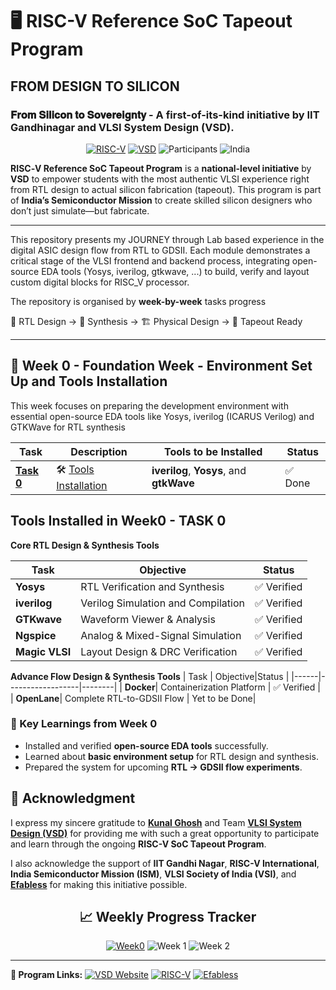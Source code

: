 # 🖥️ RISC-V Reference SoC Tapeout Program
## FROM DESIGN  TO  SILICON
### 𝐅𝐫𝐨𝐦 𝐒𝐢𝐥𝐢𝐜𝐨𝐧 𝐭𝐨 𝐒𝐨𝐯𝐞𝐫𝐞𝐢𝐠𝐧𝐭𝐲 - A first-of-its-kind initiative by IIT Gandhinagar and VLSI System Design (VSD). 





<div align="center">

[![RISC-V](https://img.shields.io/badge/RISC--V-SoC%20Tapeout-blue?style=for-the-badge&logo=riscv)](https://riscv.org/)
[![VSD](https://img.shields.io/badge/VSD-Program-orange?style=for-the-badge)](https://vsdiat.vlsisystemdesign.com/)
![Participants](https://img.shields.io/badge/Participants-3500+-success?style=for-the-badge)
![India](https://img.shields.io/badge/Made%20in-India-saffron?style=for-the-badge&logo=data:image/svg+xml;base64,PHN2ZyB3aWR0aD0iMjQiIGhlaWdodD0iMjQiIHZpZXdCb3g9IjAgMCAyNCAyNCIgZmlsbD0ibm9uZSIgeG1sbnM9Imh0dHA6Ly93d3cudzMub3JnLzIwMDAvc3ZnIj4KPHJlY3Qgd2lkdGg9IjI0IiBoZWlnaHQ9IjgiIGZpbGw9IiNGRjk5MzMiLz4KPHJlY3QgeT0iOCIgd2lkdGg9IjI0IiBoZWlnaHQ9IjgiIGZpbGw9IiNGRkZGRkYiLz4KPHJlY3QgeT0iMTYiIHdpZHRoPSIyNCIgaGVpZ2h0PSI4IiBmaWxsPSIjMTM4ODA4Ii8+Cjwvc3ZnPgo=)

</div>

**RISC‑V Reference SoC Tapeout Program** is a **national-level initiative** by **VSD** to empower students with the most authentic VLSI experience right from RTL design to actual silicon fabrication (tapeout). 
This program is part of **India’s Semiconductor Mission** to create skilled silicon designers who don’t just simulate—but fabricate. 
______________________________________________________________________________________________________________________________________________________
This repository presents my JOURNEY through Lab based experience in the digital ASIC design flow from RTL to GDSII. 
Each module demonstrates a critical stage of the VLSI frontend and backend process, integrating open-source EDA tools (Yosys, iverilog, gtkwave, ...) 
to build, verify and layout custom digital blocks for RISC_V processor.

The repository is organised by **week-by-week** tasks progress




📝 RTL Design → 🔄 Synthesis → 🏗️ Physical Design → 🎯 Tapeout Ready

---

## 📅 Week 0 - Foundation Week - Environment Set Up and Tools Installation

This week focuses on preparing the development environment with essential open-source EDA tools like Yosys, iverilog (ICARUS Verilog) and GTKWave for RTL synthesis

| Task | Description | Tools to be Installed | Status |
|------|-------------|-----------------|--------|
| [**Task 0**](Week0/Task0/README.md) | 🛠️ [Tools Installation](Week0/Task0/README.md) | **iverilog**, **Yosys**, and **gtkWave** | ✅ Done |


## Tools Installed in Week0 - TASK 0

 **Core RTL Design & Synthesis Tools**

| Task | Objective|Status |
|------|------------------|--------|
| **Yosys**| RTL Verification and Synthesis | ✅ Verified |
| **iverilog**| Verilog Simulation and Compilation | ✅ Verified |
| **GTKwave**| Waveform Viewer & Analysis | ✅ Verified |
| **Ngspice**| Analog & Mixed-Signal Simulation | ✅ Verified |
| **Magic VLSI**| Layout Design & DRC Verification | ✅ Verified |

**Advance Flow Design & Synthesis Tools**
| Task | Objective|Status |
|------|------------------|--------|
| **Docker**| Containerization Platform | ✅ Verified |
| **OpenLane**| Complete RTL-to-GDSII Flow | Yet to be Done|

### 🌟 Key Learnings from Week 0
- Installed and verified **open-source EDA tools** successfully.  
- Learned about **basic environment setup** for RTL design and synthesis.  
- Prepared the system for upcoming **RTL → GDSII flow experiments**.


## 🙏 Acknowledgment  

I express my sincere gratitude to [**Kunal Ghosh**](https://github.com/kunalg123) and Team **[VLSI System Design (VSD)](https://vsdiat.vlsisystemdesign.com/)** for providing me with such a great opportunity to participate and learn through the ongoing **RISC-V SoC Tapeout Program**.  

I also acknowledge the support of **IIT Gandhi Nagar**, **RISC-V International**, **India Semiconductor Mission (ISM)**, **VLSI Society of India (VSI)**, and [**Efabless**](https://github.com/efabless) for making this initiative possible.  



<div align="center">



## 📈 **Weekly Progress Tracker**

[![Week0](https://img.shields.io/badge/Week%200-Tools%20Setup-success?style=flat-square)](Week0)
![Week 1](https://img.shields.io/badge/Week%201-Coming%20Soon-lightgrey?style=flat-square)
![Week 2](https://img.shields.io/badge/Week%202-Upcoming-lightgrey?style=flat-square)



</div>




__________________________________________________________________________________________________________________________________________
**🔗 Program Links:**
[![VSD Website](https://img.shields.io/badge/VSD-Official%20Website-blue?style=flat-square)](https://vsdiat.vlsisystemdesign.com/)  [![RISC-V](https://img.shields.io/badge/RISC--V-International-green?style=flat-square)](https://riscv.org)              [![Efabless](https://img.shields.io/badge/Efabless-Platform-orange?style=flat-square)](https://efabless.com/)
